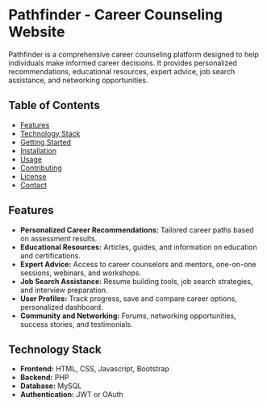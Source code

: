 # Pathfinder - Career Counseling Website

Pathfinder is a comprehensive career counseling platform designed to help individuals make informed career decisions. It provides personalized recommendations, educational resources, expert advice, job search assistance, and networking opportunities.

## Table of Contents

- [Features](#features)
- [Technology Stack](#technology-stack)
- [Getting Started](#getting-started)
- [Installation](#installation)
- [Usage](#usage)
- [Contributing](#contributing)
- [License](#license)
- [Contact](#contact)

## Features

- **Personalized Career Recommendations:** Tailored career paths based on assessment results.
- **Educational Resources:** Articles, guides, and information on education and certifications.
- **Expert Advice:** Access to career counselors and mentors, one-on-one sessions, webinars, and workshops.
- **Job Search Assistance:** Resume building tools, job search strategies, and interview preparation.
- **User Profiles:** Track progress, save and compare career options, personalized dashboard.
- **Community and Networking:** Forums, networking opportunities, success stories, and testimonials.

## Technology Stack

- **Frontend:** HTML, CSS, Javascript, Bootstrap
- **Backend:** PHP
- **Database:** MySQL
- **Authentication:** JWT or OAuth
